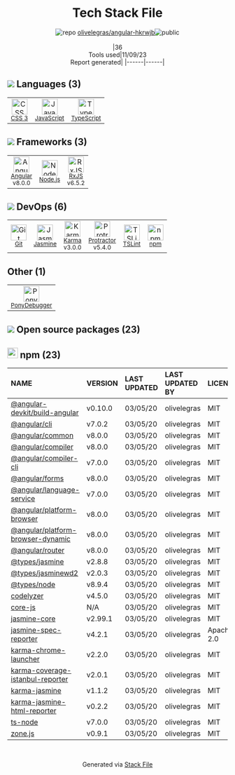 <!--
--- Readme.md Snippet without images Start ---
## Tech Stack
olivelegras/angular-hkrwjb is built on the following main stack:
- [PonyDebugger](https://github.com/square/PonyDebugger) – Mobile Runtime Inspector
- [Jasmine](http://jasmine.github.io/) – Javascript Testing Framework
- [Node.js](http://nodejs.org/) – Frameworks (Full Stack)
- [JavaScript](https://developer.mozilla.org/en-US/docs/Web/JavaScript) – Languages
- [Karma](http://karma-runner.github.io/) – Browser Testing
- [TypeScript](http://www.typescriptlang.org) – Languages
- [Protractor](http://angular.github.io/protractor) – Javascript Testing Framework
- [RxJS](http://reactivex.io/rxjs/) – Concurrency Frameworks
- [Angular](https://angular.io) – Javascript MVC Frameworks
- [TSLint](https://github.com/palantir/tslint) – Code Review

Full tech stack [here](/techstack.md)
--- Readme.md Snippet without images End ---

--- Readme.md Snippet with images Start ---
## Tech Stack
olivelegras/angular-hkrwjb is built on the following main stack:
- <img width='25' height='25' src='https://img.stackshare.io/service/729/Logo.png' alt='PonyDebugger'/> [PonyDebugger](https://github.com/square/PonyDebugger) – Mobile Runtime Inspector
- <img width='25' height='25' src='https://img.stackshare.io/service/831/7c0b595409af531b9cdeb07f8c513e8b.png' alt='Jasmine'/> [Jasmine](http://jasmine.github.io/) – Javascript Testing Framework
- <img width='25' height='25' src='https://img.stackshare.io/service/1011/n1JRsFeB_400x400.png' alt='Node.js'/> [Node.js](http://nodejs.org/) – Frameworks (Full Stack)
- <img width='25' height='25' src='https://img.stackshare.io/service/1209/javascript.jpeg' alt='JavaScript'/> [JavaScript](https://developer.mozilla.org/en-US/docs/Web/JavaScript) – Languages
- <img width='25' height='25' src='https://img.stackshare.io/service/1420/TidYGd6a.png' alt='Karma'/> [Karma](http://karma-runner.github.io/) – Browser Testing
- <img width='25' height='25' src='https://img.stackshare.io/service/1612/bynNY5dJ.jpg' alt='TypeScript'/> [TypeScript](http://www.typescriptlang.org) – Languages
- <img width='25' height='25' src='https://img.stackshare.io/service/1754/protractor-logo1.png' alt='Protractor'/> [Protractor](http://angular.github.io/protractor) – Javascript Testing Framework
- <img width='25' height='25' src='https://img.stackshare.io/service/1796/984368.png' alt='RxJS'/> [RxJS](http://reactivex.io/rxjs/) – Concurrency Frameworks
- <img width='25' height='25' src='https://img.stackshare.io/service/3745/cb8U-gL6_400x400.jpg' alt='Angular'/> [Angular](https://angular.io) – Javascript MVC Frameworks
- <img width='25' height='25' src='https://img.stackshare.io/service/5561/303157.png' alt='TSLint'/> [TSLint](https://github.com/palantir/tslint) – Code Review

Full tech stack [here](/techstack.md)
--- Readme.md Snippet with images End ---
-->
<div align="center">

# Tech Stack File
![](https://img.stackshare.io/repo.svg "repo") [olivelegras/angular-hkrwjb](https://github.com/olivelegras/angular-hkrwjb)![](https://img.stackshare.io/public_badge.svg "public")
<br/><br/>
|36<br/>Tools used|11/09/23 <br/>Report generated|
|------|------|
</div>

## <img src='https://img.stackshare.io/languages.svg'/> Languages (3)
<table><tr>
  <td align='center'>
  <img width='36' height='36' src='https://img.stackshare.io/service/6727/css.png' alt='CSS 3'>
  <br>
  <sub><a href="https://developer.mozilla.org/en-US/docs/Web/CSS/CSS3">CSS 3</a></sub>
  <br>
  <sub></sub>
</td>

<td align='center'>
  <img width='36' height='36' src='https://img.stackshare.io/service/1209/javascript.jpeg' alt='JavaScript'>
  <br>
  <sub><a href="https://developer.mozilla.org/en-US/docs/Web/JavaScript">JavaScript</a></sub>
  <br>
  <sub></sub>
</td>

<td align='center'>
  <img width='36' height='36' src='https://img.stackshare.io/service/1612/bynNY5dJ.jpg' alt='TypeScript'>
  <br>
  <sub><a href="http://www.typescriptlang.org">TypeScript</a></sub>
  <br>
  <sub></sub>
</td>

</tr>
</table>

## <img src='https://img.stackshare.io/frameworks.svg'/> Frameworks (3)
<table><tr>
  <td align='center'>
  <img width='36' height='36' src='https://img.stackshare.io/service/3745/cb8U-gL6_400x400.jpg' alt='Angular'>
  <br>
  <sub><a href="https://angular.io">Angular</a></sub>
  <br>
  <sub>v8.0.0</sub>
</td>

<td align='center'>
  <img width='36' height='36' src='https://img.stackshare.io/service/1011/n1JRsFeB_400x400.png' alt='Node.js'>
  <br>
  <sub><a href="http://nodejs.org/">Node.js</a></sub>
  <br>
  <sub></sub>
</td>

<td align='center'>
  <img width='36' height='36' src='https://img.stackshare.io/service/1796/984368.png' alt='RxJS'>
  <br>
  <sub><a href="http://reactivex.io/rxjs/">RxJS</a></sub>
  <br>
  <sub>v6.5.2</sub>
</td>

</tr>
</table>

## <img src='https://img.stackshare.io/devops.svg'/> DevOps (6)
<table><tr>
  <td align='center'>
  <img width='36' height='36' src='https://img.stackshare.io/service/1046/git.png' alt='Git'>
  <br>
  <sub><a href="http://git-scm.com/">Git</a></sub>
  <br>
  <sub></sub>
</td>

<td align='center'>
  <img width='36' height='36' src='https://img.stackshare.io/service/831/7c0b595409af531b9cdeb07f8c513e8b.png' alt='Jasmine'>
  <br>
  <sub><a href="http://jasmine.github.io/">Jasmine</a></sub>
  <br>
  <sub></sub>
</td>

<td align='center'>
  <img width='36' height='36' src='https://img.stackshare.io/service/1420/TidYGd6a.png' alt='Karma'>
  <br>
  <sub><a href="http://karma-runner.github.io/">Karma</a></sub>
  <br>
  <sub>v3.0.0</sub>
</td>

<td align='center'>
  <img width='36' height='36' src='https://img.stackshare.io/service/1754/protractor-logo1.png' alt='Protractor'>
  <br>
  <sub><a href="http://angular.github.io/protractor">Protractor</a></sub>
  <br>
  <sub>v5.4.0</sub>
</td>

<td align='center'>
  <img width='36' height='36' src='https://img.stackshare.io/service/5561/303157.png' alt='TSLint'>
  <br>
  <sub><a href="https://github.com/palantir/tslint">TSLint</a></sub>
  <br>
  <sub></sub>
</td>

<td align='center'>
  <img width='36' height='36' src='https://img.stackshare.io/service/1120/lejvzrnlpb308aftn31u.png' alt='npm'>
  <br>
  <sub><a href="https://www.npmjs.com/">npm</a></sub>
  <br>
  <sub></sub>
</td>

</tr>
</table>

## Other (1)
<table><tr>
  <td align='center'>
  <img width='36' height='36' src='https://img.stackshare.io/service/729/Logo.png' alt='PonyDebugger'>
  <br>
  <sub><a href="https://github.com/square/PonyDebugger">PonyDebugger</a></sub>
  <br>
  <sub></sub>
</td>

</tr>
</table>


## <img src='https://img.stackshare.io/group.svg' /> Open source packages (23)</h2>

## <img width='24' height='24' src='https://img.stackshare.io/service/1120/lejvzrnlpb308aftn31u.png'/> npm (23)

|NAME|VERSION|LAST UPDATED|LAST UPDATED BY|LICENSE|VULNERABILITIES|
|:------|:------|:------|:------|:------|:------|
|[@angular-devkit/build-angular](https://www.npmjs.com/@angular-devkit/build-angular)|v0.10.0|03/05/20|olivelegras |MIT|N/A|
|[@angular/cli](https://www.npmjs.com/@angular/cli)|v7.0.2|03/05/20|olivelegras |MIT|N/A|
|[@angular/common](https://www.npmjs.com/@angular/common)|v8.0.0|03/05/20|olivelegras |MIT|N/A|
|[@angular/compiler](https://www.npmjs.com/@angular/compiler)|v8.0.0|03/05/20|olivelegras |MIT|N/A|
|[@angular/compiler-cli](https://www.npmjs.com/@angular/compiler-cli)|v7.0.0|03/05/20|olivelegras |MIT|N/A|
|[@angular/forms](https://www.npmjs.com/@angular/forms)|v8.0.0|03/05/20|olivelegras |MIT|N/A|
|[@angular/language-service](https://www.npmjs.com/@angular/language-service)|v7.0.0|03/05/20|olivelegras |MIT|N/A|
|[@angular/platform-browser](https://www.npmjs.com/@angular/platform-browser)|v8.0.0|03/05/20|olivelegras |MIT|N/A|
|[@angular/platform-browser-dynamic](https://www.npmjs.com/@angular/platform-browser-dynamic)|v8.0.0|03/05/20|olivelegras |MIT|N/A|
|[@angular/router](https://www.npmjs.com/@angular/router)|v8.0.0|03/05/20|olivelegras |MIT|N/A|
|[@types/jasmine](https://www.npmjs.com/@types/jasmine)|v2.8.8|03/05/20|olivelegras |MIT|N/A|
|[@types/jasminewd2](https://www.npmjs.com/@types/jasminewd2)|v2.0.3|03/05/20|olivelegras |MIT|N/A|
|[@types/node](https://www.npmjs.com/@types/node)|v8.9.4|03/05/20|olivelegras |MIT|N/A|
|[codelyzer](https://www.npmjs.com/codelyzer)|v4.5.0|03/05/20|olivelegras |MIT|N/A|
|[core-js](https://www.npmjs.com/core-js)|N/A|03/05/20|olivelegras |MIT|N/A|
|[jasmine-core](https://www.npmjs.com/jasmine-core)|v2.99.1|03/05/20|olivelegras |MIT|N/A|
|[jasmine-spec-reporter](https://www.npmjs.com/jasmine-spec-reporter)|v4.2.1|03/05/20|olivelegras |Apache-2.0|N/A|
|[karma-chrome-launcher](https://www.npmjs.com/karma-chrome-launcher)|v2.2.0|03/05/20|olivelegras |MIT|N/A|
|[karma-coverage-istanbul-reporter](https://www.npmjs.com/karma-coverage-istanbul-reporter)|v2.0.1|03/05/20|olivelegras |MIT|N/A|
|[karma-jasmine](https://www.npmjs.com/karma-jasmine)|v1.1.2|03/05/20|olivelegras |MIT|N/A|
|[karma-jasmine-html-reporter](https://www.npmjs.com/karma-jasmine-html-reporter)|v0.2.2|03/05/20|olivelegras |MIT|N/A|
|[ts-node](https://www.npmjs.com/ts-node)|v7.0.0|03/05/20|olivelegras |MIT|N/A|
|[zone.js](https://www.npmjs.com/zone.js)|v0.9.1|03/05/20|olivelegras |MIT|N/A|

<br/>
<div align='center'>

Generated via [Stack File](https://github.com/apps/stack-file)
